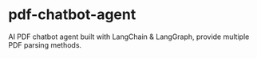 # pdf-chatbot-agent
AI PDF chatbot agent built with LangChain &amp; LangGraph,  provide multiple PDF parsing methods.
